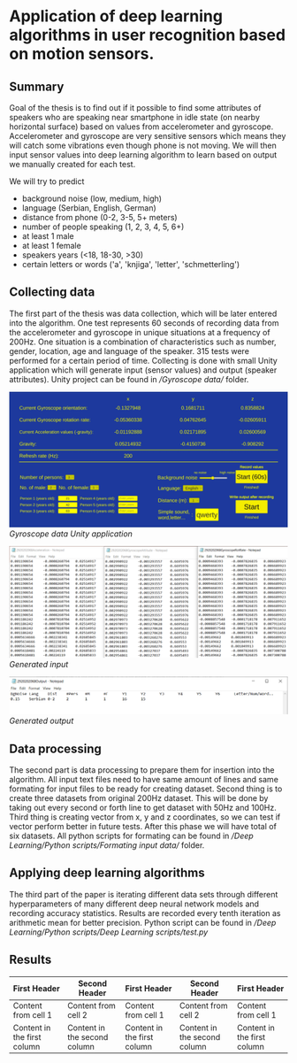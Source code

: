 # Application of deep learning algorithms in user recognition based on motion sensors.

## Summary
  Goal of the thesis is to find out if it possible to find some attributes of speakers who are speaking near smartphone in idle state (on nearby horizontal surface) based on values from accelerometer and gyroscope. Accelerometer and gyroscope are very sensitive sensors which means they will catch some vibrations even though phone is not moving. We will then input sensor values into deep learning algorithm to learn based on output we manually created for each test. 

  We will try to predict 
  * background noise (low, medium, high)
  * language (Serbian, English, German)
  * distance from phone (0-2, 3-5, 5+ meters)
  * number of people speaking (1, 2, 3, 4, 5, 6+)
  * at least 1 male
  * at least 1 female
  * speakers years (<18, 18-30, >30)
  * certain letters or words ('a', 'knjiga', 'letter', 'schmetterling')

## Collecting data
  The first part of the thesis was data collection, which will be later entered into the algorithm. One test represents 60 seconds of recording data from the accelerometer and gyroscope in unique situations at a frequency of 200Hz. One situation is a combination of characteristics such as number, gender, location, age and language of the speaker. 315 tests were performed for a certain period of time. Collecting is done with small Unity application which will generate input (sensor values) and output (speaker attributes).
  Unity project can be found in */Gyroscope data/* folder.
  
![](images/unity_data.jpg)
*Gyroscope data Unity application*
  
![](images/data.png)
*Generated input*  

![](images/Output.png)
*Generated output*

## Data processing
The second part is data processing to prepare them for insertion into the algorithm. All input text files need to have same amount of lines and same formating for input files to be ready for creating dataset. Second thing is to create three datasets from original 200Hz dataset. This will be done by taking out every second or forth line to get dataset with 50Hz and 100Hz. Third thing is creating vector from x, y and z coordinates, so we can test if vector perform better in future tests. After this phase we will have total of six datasets. 
All python scripts for formating can be found in */Deep Learning/Python scripts/Formating input data/* folder.


## Applying deep learning algorithms
The third part of the paper is iterating different data sets through different hyperparameters of many different deep neural network models and recording accuracy statistics. Results are recorded every tenth iteration as arithmetic mean for better precision. Python script can be found in */Deep Learning/Python scripts/Deep Learning scripts/test.py*

## Results

First Header | Second Header | First Header | Second Header | First Header 
------------ | ------------- | ------------ | ------------- | ------------
Content from cell 1 | Content from cell 2 | Content from cell 1 | Content from cell 2 | Content from cell 1
Content in the first column | Content in the second column | Content in the first column | Content in the second column | Content in the first column


